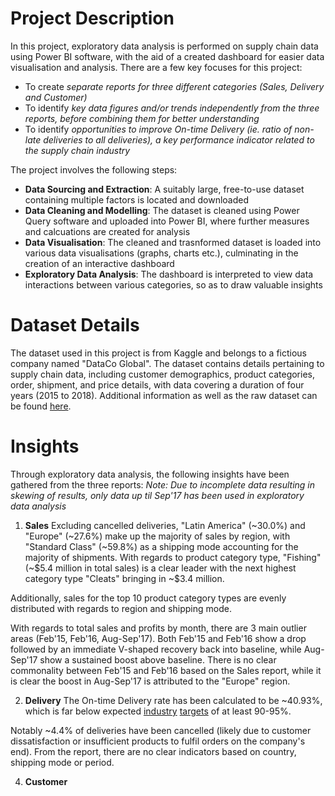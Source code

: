 # Project Description
In this project, exploratory data analysis is performed on supply chain data using Power BI software, with the aid of a created dashboard for easier data visualisation and analysis. There are a few key focuses for this project:
* To create *separate reports for three different categories (Sales, Delivery and Customer)*
* To identify *key data figures and/or trends independently from the three reports, before combining them for better understanding*
* To identify *opportunities to improve On-time Delivery (ie. ratio of non-late deliveries to all deliveries), a key performance indicator related to the supply chain industry*

The project involves the following steps:
* **Data Sourcing and Extraction**: A suitably large, free-to-use dataset containing multiple factors is located and downloaded
* **Data Cleaning and Modelling**: The dataset is cleaned using Power Query software and uploaded into Power BI, where further measures and calcuations are created for analysis
* **Data Visualisation**: The cleaned and trasnformed dataset is loaded into various data visualisations (graphs, charts etc.), culminating in the creation of an interactive dashboard
* **Exploratory Data Analysis**: The dashboard is interpreted to view data interactions between various categories, so as to draw valuable insights 
# Dataset Details
The dataset used in this project is from Kaggle and belongs to a fictious company named "DataCo Global". The dataset contains details pertaining to supply chain data, including customer demographics, product categories, order, shipment, and price details, with data covering a duration of four years (2015 to 2018). Additional information as well as the raw dataset can be found [here](https://www.kaggle.com/datasets/shashwatwork/dataco-smart-supply-chain-for-big-data-analysis).
# Insights
Through exploratory data analysis, the following insights have been gathered from the three reports:
*Note: Due to incomplete data resulting in skewing of results, only data up til Sep'17 has been used in exploratory data analysis*

1. **Sales**
Excluding cancelled deliveries, "Latin America" (~30.0%) and "Europe" (~27.6%) make up the majority of sales by region, with "Standard Class" (~59.8%) as a shipping mode accounting for the majority of shipments. With regards to product category type, "Fishing" (~$5.4 million in total sales) is a clear leader with the next highest category type "Cleats" bringing in ~$3.4 million.

Additionally, sales for the top 10 product category types are evenly distributed with regards to region and shipping mode.

With regards to total sales and profits by month, there are 3 main outlier areas (Feb'15, Feb'16, Aug-Sep'17). Both Feb'15 and Feb'16 show a drop followed by an immediate V-shaped recovery back into baseline, while Aug-Sep'17 show a sustained boost above baseline. There is no clear commonality between Feb'15 and Feb'16 based on the Sales report, while it is clear the boost in Aug-Sep'17 is attributed to the "Europe" region.

2. **Delivery**
The On-time Delivery rate has been calculated to be ~40.93%, which is far below expected [industry](https://xcelpros.com/on-time-delivery-in-operations-part-1/) [targets](https://elogii.com/blog/on-time-delivery/#:~:text=A%20good%20on%20time%20delivery,goals%20based%20on%20current%20performance.) of at least 90-95%.

Notably ~4.4% of deliveries have been cancelled (likely due to customer dissatisfaction or insufficient products to fulfil orders on the company's end). From the report, there are no clear indicators based on country, shipping mode or period.

4. **Customer**



